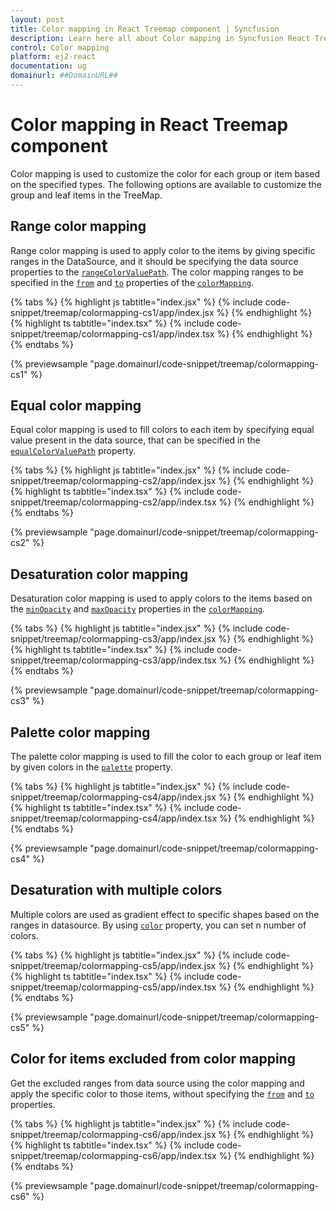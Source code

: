 ```yaml
---
layout: post
title: Color mapping in React Treemap component | Syncfusion
description: Learn here all about Color mapping in Syncfusion React Treemap component of Syncfusion Essential JS 2 and more.
control: Color mapping 
platform: ej2-react
documentation: ug
domainurl: ##DomainURL##
---
```


# Color mapping in React Treemap component

Color mapping is used to customize the color for each group or item based on the specified types. The following options are available to customize the group and leaf items in the TreeMap.

## Range color mapping

Range color mapping is used to apply color to the items by giving specific ranges in the DataSource, and it should be specifying the data source properties to the [`rangeColorValuePath`](https://ej2.syncfusion.com/react/documentation/api/treemap/#rangecolorvaluepath). The color mapping ranges to be specified in the [`from`](https://ej2.syncfusion.com/react/documentation/api/treemap/colorMappingModel/#from) and [`to`](https://ej2.syncfusion.com/react/documentation/api/treemap/colorMappingModel/#to) properties of the [`colorMapping`](https://ej2.syncfusion.com/react/documentation/api/treemap/colorMapping/).

{% tabs %}
{% highlight js tabtitle="index.jsx" %}
{% include code-snippet/treemap/colormapping-cs1/app/index.jsx %}
{% endhighlight %}
{% highlight ts tabtitle="index.tsx" %}
{% include code-snippet/treemap/colormapping-cs1/app/index.tsx %}
{% endhighlight %}
{% endtabs %}

 {% previewsample "page.domainurl/code-snippet/treemap/colormapping-cs1" %}

## Equal color mapping

Equal color mapping is used to fill colors to each item by specifying equal value present in the data source, that can be specified in the [`equalColorValuePath`](https://ej2.syncfusion.com/react/documentation/api/treemap/#equalcolorvaluepath) property.

{% tabs %}
{% highlight js tabtitle="index.jsx" %}
{% include code-snippet/treemap/colormapping-cs2/app/index.jsx %}
{% endhighlight %}
{% highlight ts tabtitle="index.tsx" %}
{% include code-snippet/treemap/colormapping-cs2/app/index.tsx %}
{% endhighlight %}
{% endtabs %}

 {% previewsample "page.domainurl/code-snippet/treemap/colormapping-cs2" %}

## Desaturation color mapping

Desaturation color mapping is used to apply colors to the items based on the [`minOpacity`](https://ej2.syncfusion.com/react/documentation/api/treemap/colorMapping/#minopacity) and [`maxOpacity`](https://ej2.syncfusion.com/react/documentation/api/treemap/colorMapping/#minopacity) properties in the [`colorMapping`](https://ej2.syncfusion.com/react/documentation/api/treemap/colorMapping/).

{% tabs %}
{% highlight js tabtitle="index.jsx" %}
{% include code-snippet/treemap/colormapping-cs3/app/index.jsx %}
{% endhighlight %}
{% highlight ts tabtitle="index.tsx" %}
{% include code-snippet/treemap/colormapping-cs3/app/index.tsx %}
{% endhighlight %}
{% endtabs %}

 {% previewsample "page.domainurl/code-snippet/treemap/colormapping-cs3" %}

## Palette color mapping

The palette color mapping is used to fill the color to each group or leaf item by given colors in the [`palette`](https://ej2.syncfusion.com/react/documentation/api/treemap/#palette) property.

{% tabs %}
{% highlight js tabtitle="index.jsx" %}
{% include code-snippet/treemap/colormapping-cs4/app/index.jsx %}
{% endhighlight %}
{% highlight ts tabtitle="index.tsx" %}
{% include code-snippet/treemap/colormapping-cs4/app/index.tsx %}
{% endhighlight %}
{% endtabs %}

 {% previewsample "page.domainurl/code-snippet/treemap/colormapping-cs4" %}

## Desaturation with multiple colors

Multiple colors are used as gradient effect to specific shapes based on the ranges in datasource. By using [`color`](https://ej2.syncfusion.com/react/documentation/api/treemap/colorMapping/#color) property, you can set n number of colors.

{% tabs %}
{% highlight js tabtitle="index.jsx" %}
{% include code-snippet/treemap/colormapping-cs5/app/index.jsx %}
{% endhighlight %}
{% highlight ts tabtitle="index.tsx" %}
{% include code-snippet/treemap/colormapping-cs5/app/index.tsx %}
{% endhighlight %}
{% endtabs %}

 {% previewsample "page.domainurl/code-snippet/treemap/colormapping-cs5" %}

## Color for items excluded from color mapping

Get the excluded ranges from data source using the color mapping and apply the specific color to those items, without specifying the [`from`](https://ej2.syncfusion.com/react/documentation/api/treemap/colorMappingModel/#from) and [`to`](https://ej2.syncfusion.com/react/documentation/api/treemap/colorMappingModel/#to) properties.

{% tabs %}
{% highlight js tabtitle="index.jsx" %}
{% include code-snippet/treemap/colormapping-cs6/app/index.jsx %}
{% endhighlight %}
{% highlight ts tabtitle="index.tsx" %}
{% include code-snippet/treemap/colormapping-cs6/app/index.tsx %}
{% endhighlight %}
{% endtabs %}

 {% previewsample "page.domainurl/code-snippet/treemap/colormapping-cs6" %}

